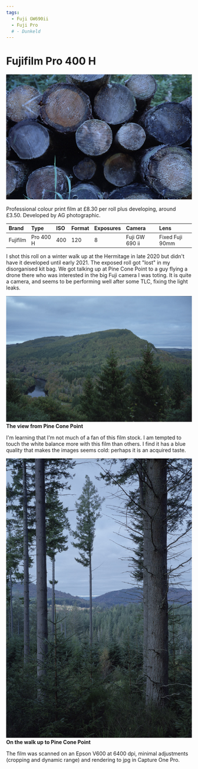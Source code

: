 ```yaml
---
tags:
  - Fuji GW690ii
  - Fuji Pro
  # - Dunkeld
---
```

# Fujifilm Pro 400 H
![](/img/GW690ii-Fuji-Pro400H-20210110_13233979.jpg)

Professional colour print film at £8.30 per roll plus developing, around £3.50. Developed by AG photographic.

Brand|Type|ISO|Format|Exposures|Camera|Lens
:----|:---|:--|:-----|:--------|:-----|:----
Fujifilm|Pro 400 H|400|120|8|Fuji GW 690 ii|Fixed Fuji 90mm

I shot this roll on a winter walk up at the Hermitage in late 2020 but didn't have it developed until early 2021. The exposed roll got "lost" in my disorganised kit bag. We got talking up at Pine Cone Point to a guy flying a drone there who was interested in the big Fuji camera I was toting. It is quite a camera, and seems to be performing well after some TLC, fixing the light leaks.

![](/img/GW690ii-Fuji-Pro400H-20210110_14081896.jpg)
**The view from Pine Cone Point**

I'm learning that I'm not much of a fan of this film stock. I am tempted to touch the white balance more with this film than others. I find it has a blue quality that makes the images seems cold: perhaps it is an acquired taste.

![](/img/GW690ii-Fuji-Pro400H-20210110_13543401.jpg)
**On the walk up to Pine Cone Point**

The film was scanned on an Epson V600 at 6400 dpi, minimal adjustments (cropping and dynamic range) and rendering to jpg in Capture One Pro.
